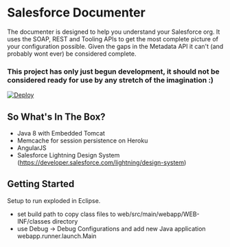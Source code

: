 
# Salesforce Documenter

The documenter is designed to help you understand your Salesforce org. It uses the SOAP, REST and Tooling APIs to get the most complete picture of your configuration possible. Given the gaps in the Metadata API it can't (and probably wont ever) be considered complete. 

### This project has only just begun development, it should not be considered ready for use by any stretch of the imagination :) 

[![Deploy](https://www.herokucdn.com/deploy/button.png)](https://heroku.com/deploy)

## So What's In The Box?

- Java 8 with Embedded Tomcat
- Memcache for session persistence on Heroku 
- AngularJS
- Salesforce Lightning Design System (https://developer.salesforce.com/lightning/design-system)



## Getting Started

Setup to run exploded in Eclipse.
- set build path to copy class files to web/src/main/webapp/WEB-INF/classes directory
- use Debug -> Debug Configurations and add new Java application
	webapp.runner.launch.Main

